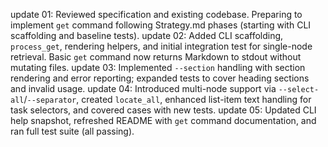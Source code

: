 update 01: Reviewed specification and existing codebase. Preparing to implement `get` command following Strategy.md phases (starting with CLI scaffolding and baseline tests).
update 02: Added CLI scaffolding, `process_get`, rendering helpers, and initial integration test for single-node retrieval. Basic `get` command now returns Markdown to stdout without mutating files.
update 03: Implemented `--section` handling with section rendering and error reporting; expanded tests to cover heading sections and invalid usage.
update 04: Introduced multi-node support via `--select-all`/`--separator`, created `locate_all`, enhanced list-item text handling for task selectors, and covered cases with new tests.
update 05: Updated CLI help snapshot, refreshed README with `get` command documentation, and ran full test suite (all passing).
